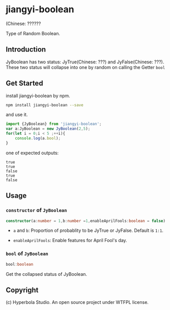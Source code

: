 # jiangyi-boolean

(Chinese: ??????

Type of Random Boolean.

## Introduction

JyBoolean has two status: JyTrue(Chinese: ???) and JyFalse(Chinese: ???). These two status will collapse into one by random on calling the Getter `bool`

## Get Started

install jiangyi-boolean by npm. 

```bash
npm install jiangyi-boolean --save
```

and use it.

```typescript
import {JyBoolean} from 'jiangyi-boolean';
var a:JyBoolean = new JyBoolean(2,5);
for(let i = 0;i < 5 ;++i){
	console.log(a.bool);
}
```

one of expected outputs:

```
true
true
false
true
false
```

## Usage

### `constructor` of `JyBoolean`

```typescript
constructor(a:number = 1,b:number =1,enableAprilFools:boolean = false)
```

- `a` and `b`: Proportion of probablity to be JyTrue or JyFalse. Default is `1:1`. 

- `enableAprilFools`: Enable features for April Fool's day.

### `bool` of `JyBoolean`

```typescript
bool:boolean
```

Get the collapsed status of JyBoolean. 

## Copyright
(c) Hyperbola Studio. An open source project under WTFPL license. 